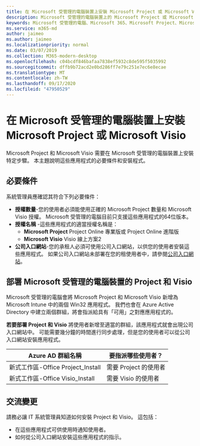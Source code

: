 ```yaml
---
title: 在 Microsoft 受管理的電腦裝置上安裝 Microsoft Project 或 Microsoft Visio
description: Microsoft 受管理的電腦裝置上的 Microsoft Project 或 Microsoft Visio 安裝資訊
keywords: Microsoft 受管理的電腦、Microsoft 365、Microsoft Project、Microsoft Visio
ms.service: m365-md
author: jaimeo
ms.author: jaimeo
ms.localizationpriority: normal
ms.date: 03/07/2019
ms.collection: M365-modern-desktop
ms.openlocfilehash: c04bcdf846bafaa7838ef5932c8de595f5035992
ms.sourcegitcommit: dffb9b72acd2e0bd286ff7e79c251e7ec6e8ecae
ms.translationtype: MT
ms.contentlocale: zh-TW
ms.lasthandoff: 09/17/2020
ms.locfileid: "47950529"
---
```

# <a name="install-microsoft-project-or-microsoft-visio-on-microsoft-managed-desktop-devices"></a>在 Microsoft 受管理的電腦裝置上安裝 Microsoft Project 或 Microsoft Visio

Microsoft Project 和 Microsoft Visio 需要在 Microsoft 受管理的電腦裝置上安裝特定步驟。 本主題說明這些應用程式的必要條件和安裝程式。

## <a name="prerequisites"></a>必要條件

系統管理員應確認其符合下列必要條件：
- **授權數量**-您的使用者必須能使用正確的 Microsoft Project 數量和 Microsoft Visio 授權。 Microsoft 受管理的電腦目前只支援這些應用程式的64位版本。 
- **授權名稱** -這些應用程式的適當授權名稱是：
    - **Microsoft Project** Project Online 專業版或 Project Online 進階版
    - **Microsoft Visio** Visio 線上方案2
- **公司入口網站**-您的承租人必須可使用公司入口網站，以供您的使用者安裝這些應用程式。 如果公司入口網站未部署在您的租使用者中，請參閱[公司入口網站](company-portal.md)。

## <a name="deploy-project-and-visio-for-microsoft-managed-desktop-devices"></a>部署 Microsoft 受管理的電腦裝置的 Project 和 Visio
Microsoft 受管理的電腦會將 Microsoft Project 和 Microsoft Visio 新增為 Microsoft Intune 中的兩個 Win32 應用程式。 我們也會在 Azure Active Directory 中建立兩個群組，將會指派給具有「可用」之對應應用程式的。 

**若要部署 Project 和 Visio** 將使用者新增至適當的群組，該應用程式就會出現公司入口網站中。 可能需要幾分鐘的時間進行同步處理，但是您的使用者可以從公司入口網站安裝應用程式。 

Azure AD 群組名稱 | 要指派哪些使用者？   
 --- | ---
新式工作區-Office Project_Install | 需要 Project 的使用者
新式工作區-Office Visio_Install | 需要 Visio 的使用者

## <a name="communicate-changes"></a>交流變更
請務必讓 IT 系統管理員知道如何安裝 Project 和 Visio。 這包括： 
- 在這些應用程式可供使用時通知使用者。 
- 如何從公司入口網站安裝這些應用程式的指示。
